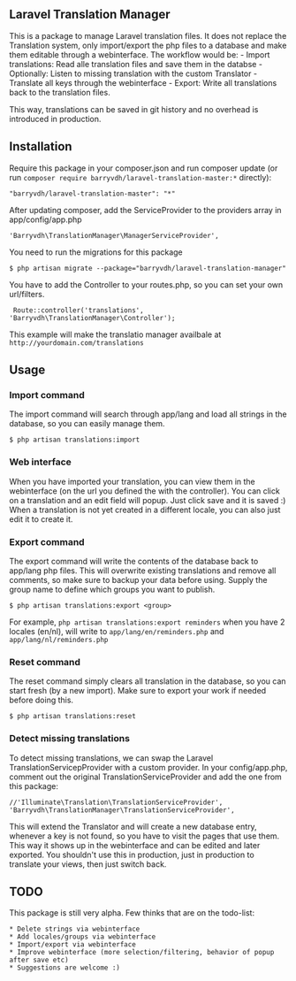 ## Laravel Translation Manager

This is a package to manage Laravel translation files.
It does not replace the Translation system, only import/export the php files to a database and make them editable through a webinterface.
The workflow would be:
    - Import translations: Read alle translation files and save them in the databse
    - Optionally: Listen to missing translation with the custom Translator
    - Translate all keys through the webinterface
    - Export: Write all translations back to the translation files.

This way, translations can be saved in git history and no overhead is introduced in production.

## Installation

Require this package in your composer.json and run composer update (or run `composer require barryvdh/laravel-translation-master:*` directly):

    "barryvdh/laravel-translation-master": "*"

After updating composer, add the ServiceProvider to the providers array in app/config/app.php

    'Barryvdh\TranslationManager\ManagerServiceProvider',

You need to run the migrations for this package

    $ php artisan migrate --package="barryvdh/laravel-translation-manager"

You have to add the Controller to your routes.php, so you can set your own url/filters.

     Route::controller('translations', 'Barryvdh\TranslationManager\Controller');

This example will make the translatio manager availbale at `http://yourdomain.com/translations`

## Usage

### Import command

The import command will search through app/lang and load all strings in the database, so you can easily manage them.

    $ php artisan translations:import

### Web interface

When you have imported your translation, you can view them in the webinterface (on the url you defined the with the controller).
You can click on a translation and an edit field will popup. Just click save and it is saved :)
When a translation is not yet created in a different locale, you can also just edit it to create it.

### Export command

The export command will write the contents of the database back to app/lang php files.
This will overwrite existing translations and remove all comments, so make sure to backup your data before using.
Supply the group name to define which groups you want to publish.

    $ php artisan translations:export <group>

For example, `php artisan translations:export reminders` when you have 2 locales (en/nl), will write to `app/lang/en/reminders.php` and `app/lang/nl/reminders.php`

### Reset command

The reset command simply clears all translation in the database, so you can start fresh (by a new import). Make sure to export your work if needed before doing this.

    $ php artisan translations:reset


### Detect missing translations

To detect missing translations, we can swap the Laravel TranslationServicepProvider with a custom provider.
In your config/app.php, comment out the original TranslationServiceProvider and add the one from this package:

    //'Illuminate\Translation\TranslationServiceProvider',
    'Barryvdh\TranslationManager\TranslationServiceProvider',

This will extend the Translator and will create a new database entry, whenever a key is not found, so you have to visit the pages that use them.
This way it shows up in the webinterface and can be edited and later exported.
You shouldn't use this in production, just in production to translate your views, then just switch back.

## TODO

This package is still very alpha. Few thinks that are on the todo-list:

    * Delete strings via webinterface
    * Add locales/groups via webinterface
    * Import/export via webinterface
    * Improve webinterface (more selection/filtering, behavior of popup after save etc)
    * Suggestions are welcome :)